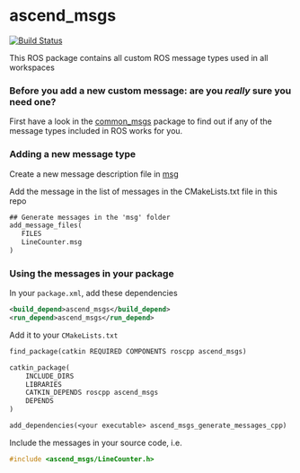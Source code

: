 # ascend_msgs

[![Build Status](http://build.ascendntnu.no/job/ascend_msgs/badge/icon)](http://build.ascendntnu.no/job/ascend_msgs/)

This ROS package contains all custom ROS message types used in all workspaces

### Before you add a new custom message: are you _really_ sure you need one?
First have a look in the [common_msgs](http://wiki.ros.org/common_msgs?distro=kinetic) package to find out if any of the message types included in ROS works for you.

### Adding a new message type
Create a new message description file in [msg](msg)

Add the message in the list of messages in the CMakeLists.txt file in this repo
```txt
## Generate messages in the 'msg' folder
add_message_files(
   FILES
   LineCounter.msg
)
```

### Using the messages in your package
In your `package.xml`, add these dependencies
```xml
<build_depend>ascend_msgs</build_depend>
<run_depend>ascend_msgs</run_depend>
```
Add it to your `CMakeLists.txt`
```txt
find_package(catkin REQUIRED COMPONENTS roscpp ascend_msgs)
```
```txt
catkin_package(
    INCLUDE_DIRS
    LIBRARIES
    CATKIN_DEPENDS roscpp ascend_msgs
    DEPENDS
)
```
```txt
add_dependencies(<your executable> ascend_msgs_generate_messages_cpp)
```

Include the messages in your source code, i.e.
```cpp
#include <ascend_msgs/LineCounter.h>
```
